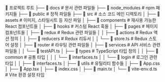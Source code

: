 📁 프로젝트 루트
├── 📁 docs                 # 문서 관련 파일들
├── 📁 node_modules         # npm 패키지들
├── 📁 public              # 정적 파일들
├── 📁 src                 # 소스 코드 메인 디렉토리
│   ├── 📁 assets         # 이미지, 스타일시트 등 자산 파일
│   ├── 📁 components     # 재사용 가능한 React 컴포넌트들
│   ├── 📁 hooks          # 커스텀 React 훅들
│   ├── 📁 pages          # 페이지 컴포넌트들
│   ├── 📁 redux          # Redux 관련 파일들
│   │   ├── 📁 actions    # Redux 액션 정의
│   │   ├── 📁 reducers   # Redux 리듀서
│   │   └── 📄 store.ts   # Redux 스토어 설정
│   ├── 📁 router         # 라우팅 관련 파일들
│   ├── 📁 services       # API 서비스 관련 파일들
│   │   └── 📄 testAPI.ts 
│   ├── 📁 types          # TypeScript 타입 정의
│   │   ├── 📁 common     # 공통 타입
│   │   │   └── 📄 interfaces.ts
│   │   └── 📁 login      # 로그인 관련 타입
│   │       ├── 📄 interfaces.ts
│   ├── 📁 utils          # 유틸리티 함수들
│   ├── 📄 App.css
│   ├── 📄 App.tsx
│   ├── 📄 index.css
│   ├── 📄 main.tx
│   └── 📄 vite-env.d.ts  # Vite 환경 설정 타입